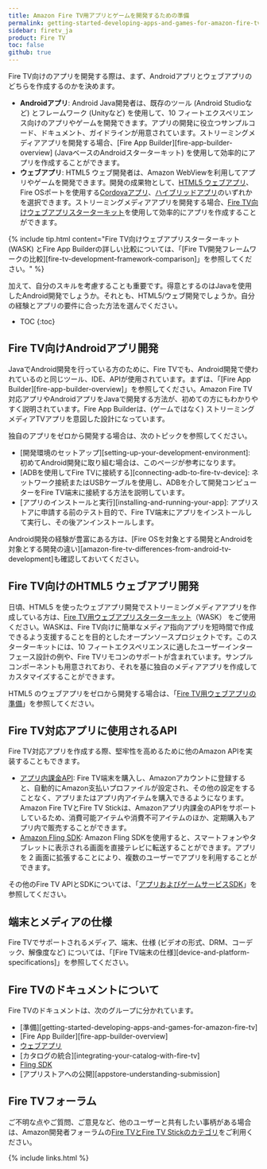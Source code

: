 ```yaml
---
title: Amazon Fire TV用アプリとゲームを開発するための準備
permalink: getting-started-developing-apps-and-games-for-amazon-fire-tv.html
sidebar: firetv_ja
product: Fire TV
toc: false
github: true
---
```


Fire TV向けのアプリを開発する際は、まず、Androidアプリとウェブアプリのどちらを作成するのかを決めます。

*  **Androidアプリ**: Android Java開発者は、既存のツール (Android Studioなど) とフレームワーク (Unityなど) を使用して、10 フィートエクスペリエンス向けのアプリやゲームを開発できます。アプリの開発に役立つサンプルコード、ドキュメント、ガイドラインが用意されています。ストリーミングメディアアプリを開発する場合、[Fire App Builder][fire-app-builder-overview] (JavaベースのAndroidスターターキット) を使用して効率的にアプリを作成することができます。
*  **ウェブアプリ**: HTML5 ウェブ開発者は、Amazon WebViewを利用してアプリやゲームを開発できます。開発の成果物として、[HTML5 ウェブアプリ](https://developer.amazon.com/public/solutions/platforms/webapps)、Fire OSポートを使用する[Cordovaアプリ](https://developer.amazon.com/public/solutions/platforms/cross-platform)、[ハイブリッドアプリ](https://developer.amazon.com/public/solutions/platforms/android-fireos/docs/building-and-testing-your-hybrid-app)のいずれかを選択できます。ストリーミングメディアアプリを開発する場合、[Fire TV向けウェブアプリスターターキット](https://developer.amazon.com/public/ja/solutions/platforms/webapps/docs/the-web-app-starter-kit-for-fire-tv)を使用して効率的にアプリを作成することができます。

{% include tip.html content="Fire TV向けウェブアプリスターターキット (WASK) とFire App Builderの詳しい比較については、「[Fire TV開発フレームワークの比較][fire-tv-development-framework-comparison]」を参照してください。" %}

加えて、自分のスキルを考慮することも重要です。得意とするのはJavaを使用したAndroid開発でしょうか。それとも、HTML5/ウェブ開発でしょうか。自分の経験とアプリの要件に合った方法を選んでください。

* TOC
{:toc}

## Fire TV向けAndroidアプリ開発

JavaでAndroid開発を行っている方のために、Fire TVでも、Android開発で使われているのと同じツール、IDE、APIが使用されています。まずは、「[Fire App Builder][fire-app-builder-overview]」を参照してください。Amazon Fire TV対応アプリやAndroidアプリをJavaで開発する方法が、初めての方にもわかりやすく説明されています。Fire App Builderは、(ゲームではなく) ストリーミングメディアTVアプリを意図した設計になっています。

独自のアプリをゼロから開発する場合は、次のトピックを参照してください。

* [開発環境のセットアップ][setting-up-your-development-environment]: 初めてAndroid開発に取り組む場合は、このページが参考になります。
* [ADBを使用してFire TVに接続する][connecting-adb-to-fire-tv-device]: ネットワーク接続またはUSBケーブルを使用し、ADBを介して開発コンピューターをFire TV端末に接続する方法を説明しています。
* [アプリのインストールと実行][installing-and-running-your-app]: アプリストアに申請する前のテスト目的で、Fire TV端末にアプリをインストールして実行し、その後アンインストールします。

Android開発の経験が豊富にある方は、[Fire OSを対象とする開発とAndroidを対象とする開発の違い][amazon-fire-tv-differences-from-android-tv-development]も確認しておいてください。

## Fire TV向けのHTML5 ウェブアプリ開発

日頃、HTML5 を使ったウェブアプリ開発でストリーミングメディアアプリを作成している方は、[Fire TV用ウェブアプリスターターキット](https://developer.amazon.com/public/ja/solutions/platforms/webapps/docs/the-web-app-starter-kit-for-fire-tv)（WASK） をご使用ください。WASKは、Fire TV向けに簡単なメディア指向アプリを短時間で作成できるよう支援することを目的としたオープンソースプロジェクトです。このスターターキットには、10 フィートエクスペリエンスに適したユーザーインターフェース設計の例や、Fire TVリモコンのサポートが含まれています。サンプルコンポーネントも用意されており、それを基に独自のメディアアプリを作成してカスタマイズすることができます。

HTML5 のウェブアプリをゼロから開発する場合は、「[Fire TV用ウェブアプリの準備](https://developer.amazon.com/public/ja/solutions/platforms/webapps/docs/getting-started-with-web-apps-for-fire-tv)」を参照してください。

## Fire TV対応アプリに使用されるAPI

Fire TV対応アプリを作成する際、堅牢性を高めるために他のAmazon APIを実装することもできます。

*  [アプリ内課金API](https://developer.amazon.com/public/apis/earn/in-app-purchasing): Fire TV端末を購入し、Amazonアカウントに登録すると、自動的にAmazon支払いプロファイルが設定され、その他の設定をすることなく、アプリまたはアプリ内アイテムを購入できるようになります。Amazon Fire TVとFire TV Stickは、Amazonアプリ内課金のAPIをサポートしているため、消費可能アイテムや消費不可アイテムのほか、定期購入もアプリ内で販売することができます。
*  [Amazon Fling SDK](/apis/experience/fling/docs/understanding-the-amazon-fling-service): Amazon Fling SDKを使用すると、スマートフォンやタブレットに表示される画面を直接テレビに転送することができます。アプリを 2 画面に拡張することにより、複数のユーザーでアプリを利用することができます。

その他のFire TV APIとSDKについては、「[アプリおよびゲームサービスSDK](/resources/development-tools/sdk)」を参照してください。

## 端末とメディアの仕様

Fire TVでサポートされるメディア、端末、仕様 (ビデオの形式、DRM、コーデック、解像度など) については、「[Fire TV端末の仕様][device-and-platform-specifications]」を参照してください。

## Fire TVのドキュメントについて

Fire TVのドキュメントは、次のグループに分かれています。

*  [準備][getting-started-developing-apps-and-games-for-amazon-fire-tv]
*  [Fire App Builder][fire-app-builder-overview]
*  [ウェブアプリ](https://developer.amazon.com/public/ja/solutions/platforms/webapps/docs/getting-started-with-web-apps-for-fire-tv)
*  [カタログの統合][integrating-your-catalog-with-fire-tv]
*  [Fling SDK](https://developer.amazon.com/public/ja/apis/engage/fling/docs/integrating-amazon-fling-into-your-fire-tv-app)
*  [アプリストアへの公開][appstore-understanding-submission]


## Fire TVフォーラム

ご不明な点やご質問、ご意見など、他のユーザーと共有したい事柄がある場合は、Amazon開発者フォーラムの[Fire TVとFire TV Stickのカテゴリ](https://forums.developer.amazon.com/spaces/43/Fire+TV+and+Fire+TV+Stick.html)をご利用ください。

{% include links.html %}
